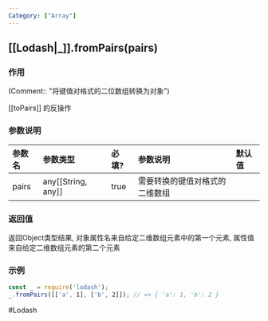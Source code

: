 ```yaml
---
Category: ["Array"]
---
```

## [[Lodash|_]].fromPairs(pairs)
### 作用
(Comment:: "将键值对格式的二位数组转换为对象")

[[toPairs]] 的反操作

### 参数说明
| 参数名 | 参数类型 | 必填? | 参数说明 | 默认值 |
|:--- |:--- |:--- |:--- |:--- |
| pairs | any[\[String, any\]] | true | 需要转换的键值对格式的二维数组 |  |

### 返回值
返回Object类型结果, 对象属性名来自给定二维数组元素中的第一个元素, 属性值来自给定二维数组元素的第二个元素

### 示例
```javascript
const _ = require('lodash');
_.fromPairs([['a', 1], ['b', 2]]); // => { 'a': 1, 'b': 2 }
```

#Lodash 